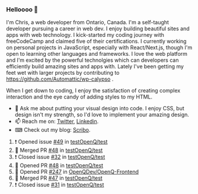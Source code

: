 ### Helloooo 👋

I'm Chris, a web developer from Ontario, Canada. I'm a self-taught developer pursuing a career in web dev. I enjoy building beautiful sites and apps with web technology.
I kick-started my coding journey with freeCodeCamp and claimed five of their certifications.  I currently working on personal projects in JavaScript, especially with React/Next.js, though I'm open to learning other languages and frameworks. I love the web platform and I'm excited by the powerful technolgies which can developers can efficiently build amazing sites and apps with. Lately I've been getting my feet wet with larger projects by contributing to https://github.com/Automattic/wp-calypso .

When I get down to coding, I enjoy the satisfaction of creating complex interaction and the eye candy of adding styles to my HTML. 

- 💬 Ask me about putting your visual design into code. I enjoy CSS, but design isn't my strength, so I'd love to implement your amazing design.
- 📫 Reach me on: [Twitter](https://twitter.com/Christo28120856), [Linkedin](https://www.linkedin.com/in/christopher-stevers-07b9a5204/).
- ⌨ Check out my blog: [Scribo](https://christopherstevers.cf).
<!--
**Christopher-Stevers/Christopher-Stevers** is a ✨ _special_ ✨ repository because its `README.md` (this file) appears on your GitHub profile.

Here are some ideas to get you started:

- 🔭 I’m currently working on ...
- 🌱 I’m currently learning ...
- 👯 I’m looking to collaborate on ...
- 🤔 I’m looking for help with ...
- 😄 Pronouns: ...
- ⚡ Fun fact: ...
-->

<!--START_SECTION:activity-->
1. ❗️ Opened issue [#49](https://github.com/testOpenQ/test/issues/49) in [testOpenQ/test](https://github.com/testOpenQ/test)
2. 🎉 Merged PR [#48](https://github.com/testOpenQ/test/pull/48) in [testOpenQ/test](https://github.com/testOpenQ/test)
3. ❗️ Closed issue [#32](https://github.com/testOpenQ/test/issues/32) in [testOpenQ/test](https://github.com/testOpenQ/test)
4. 💪 Opened PR [#48](https://github.com/testOpenQ/test/pull/48) in [testOpenQ/test](https://github.com/testOpenQ/test)
5. 💪 Opened PR [#247](https://github.com/OpenQDev/OpenQ-Frontend/pull/247) in [OpenQDev/OpenQ-Frontend](https://github.com/OpenQDev/OpenQ-Frontend)
6. 🎉 Merged PR [#47](https://github.com/testOpenQ/test/pull/47) in [testOpenQ/test](https://github.com/testOpenQ/test)
7. ❗️ Closed issue [#31](https://github.com/testOpenQ/test/issues/31) in [testOpenQ/test](https://github.com/testOpenQ/test)
<!--END_SECTION:activity-->
